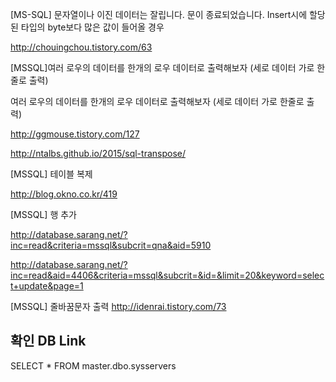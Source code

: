 [MS-SQL] 문자열이나 이진 데이터는 잘립니다. 문이 종료되었습니다.
Insert시에 할당된 타입의 byte보다 많은 값이 들어올 경우 

http://chouingchou.tistory.com/63



[MSSQL]여러 로우의 데이터를 한개의 로우 데이터로 출력해보자 (세로 데이터 가로 한줄로 출력)



여러 로우의 데이터를 한개의 로우 데이터로 출력해보자 (세로 데이터 가로 한줄로 출력)

http://ggmouse.tistory.com/127



http://ntalbs.github.io/2015/sql-transpose/


[MSSQL] 테이블 복제

http://blog.okno.co.kr/419


[MSSQL] 행 추가



http://database.sarang.net/?inc=read&criteria=mssql&subcrit=qna&aid=5910


http://database.sarang.net/?inc=read&aid=4406&criteria=mssql&subcrit=&id=&limit=20&keyword=select+update&page=1



[MSSQL] 줄바꿈문자 출력
http://idenrai.tistory.com/73



## 확인 DB Link
SELECT * FROM master.dbo.sysservers 


